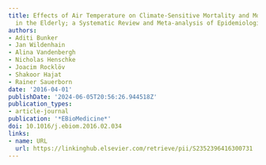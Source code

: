 ```yaml
---
title: Effects of Air Temperature on Climate-Sensitive Mortality and Morbidity Outcomes
  in the Elderly; a Systematic Review and Meta-analysis of Epidemiological Evidence
authors:
- Aditi Bunker
- Jan Wildenhain
- Alina Vandenbergh
- Nicholas Henschke
- Joacim Rocklöv
- Shakoor Hajat
- Rainer Sauerborn
date: '2016-04-01'
publishDate: '2024-06-05T20:56:26.944518Z'
publication_types:
- article-journal
publication: '*EBioMedicine*'
doi: 10.1016/j.ebiom.2016.02.034
links:
- name: URL
  url: https://linkinghub.elsevier.com/retrieve/pii/S2352396416300731
---
```

